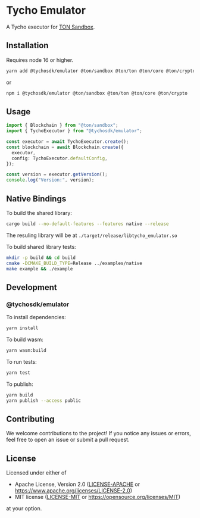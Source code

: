 # Tycho Emulator

A Tycho executor for [TON Sandbox](https://github.com/ton-org/sandbox).

## Installation

Requires node 16 or higher.

```bash
yarn add @tychosdk/emulator @ton/sandbox @ton/ton @ton/core @ton/crypto
```

or

```bash
npm i @tychosdk/emulator @ton/sandbox @ton/ton @ton/core @ton/crypto
```

## Usage

```typescript
import { Blockchain } from "@ton/sandbox";
import { TychoExecutor } from "@tychosdk/emulator";

const executor = await TychoExecutor.create();
const blockchain = await Blockchain.create({
  executor,
  config: TychoExecutor.defaultConfig,
});

const version = executor.getVersion();
console.log("Version:", version);
```

## Native Bindings

To build the shared library:

```bash
cargo build --no-default-features --features native --release
```

The resuling library will be at `./target/release/libtycho_emulator.so`

To build shared library tests:
```bash
mkdir -p build && cd build
cmake -DCMAKE_BUILD_TYPE=Release ../examples/native
make example && ./example
```

## Development

### @tychosdk/emulator

To install dependencies:

```bash
yarn install
```

To build wasm:

```bash
yarn wasm:build
```

To run tests:

```bash
yarn test
```

To publish:

```bash
yarn build
yarn publish --access public
```

## Contributing

We welcome contributions to the project! If you notice any issues or errors,
feel free to open an issue or submit a pull request.

## License

Licensed under either of

* Apache License, Version 2.0 ([LICENSE-APACHE](LICENSE-APACHE)
  or <https://www.apache.org/licenses/LICENSE-2.0>)
* MIT license ([LICENSE-MIT](LICENSE-MIT)
  or <https://opensource.org/licenses/MIT>)

at your option.
